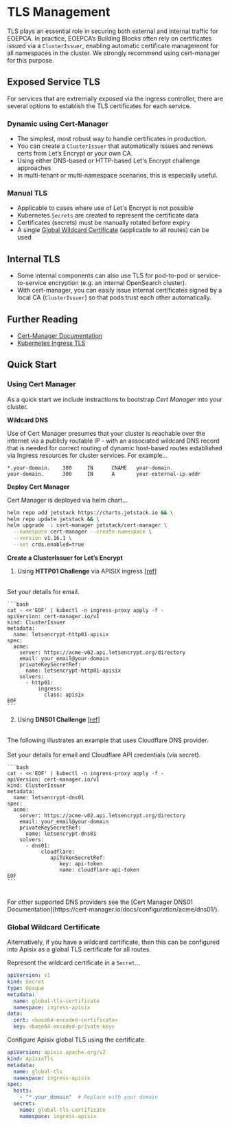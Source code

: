 
# TLS Management

TLS plays an essential role in securing both external and internal traffic for EOEPCA. In practice, EOEPCA’s Building Blocks often rely on certificates issued via a `ClusterIssuer`, enabling automatic certificate management for all namespaces in the cluster. We strongly recommend using cert-manager for this purpose.

## Exposed Service TLS

For services that are extrernally exposed via the ingress controller, there are several options to establish the TLS certificates for each service.

### Dynamic using Cert-Manager

   - The simplest, most robust way to handle certificates in production.
   - You can create a `ClusterIssuer` that automatically issues and renews certs from Let’s Encrypt or your own CA.
   - Using either DNS-based or HTTP-based Let's Encrypt challenge approaches
   - In multi-tenant or multi-namespace scenarios, this is especially useful.

### Manual TLS

   - Applicable to cases where use of Let's Encrypt is not possible
   - Kubernetes `Secrets` are created to represent the certificate data
   - Certificates (secrets) must be manually rotated before expiry
   - A single [Global Wildcard Certificate](#global-wildcard-certificate) (applicable to all routes) can be used

## Internal TLS

- Some internal components can also use TLS for pod-to-pod or service-to-service encryption (e.g. an internal OpenSearch cluster). 
- With cert-manager, you can easily issue internal certificates signed by a local CA (`ClusterIssuer`) so that pods trust each other automatically.

## Further Reading

- [Cert-Manager Documentation](https://cert-manager.io/docs/)
- [Kubernetes Ingress TLS](https://kubernetes.io/docs/concepts/services-networking/ingress/#tls)

## Quick Start

### Using Cert Manager

As a quick start we include instractions to bootstrap _Cert Manager_ into your cluster.

**Wildcard DNS**

Use of Cert Manager presumes that your cluster is reachable over the internet via a publicly routable IP - with an associated wildcard DNS record that is needed for correct routing of dynamic host-based routes established via Ingress resources for cluster services. For example...

```
*.your-domain.    300     IN      CNAME   your-domain.
your-domain.      300     IN      A       your-external-ip-addr
```

**Deploy Cert Manager**

Cert Manager is deployed via helm chart...

```bash
helm repo add jetstack https://charts.jetstack.io && \
helm repo update jetstack && \
helm upgrade -i cert-manager jetstack/cert-manager \
  --namespace cert-manager --create-namespace \
  --version v1.16.1 \
  --set crds.enabled=true
```

**Create a ClusterIssuer for Let’s Encrypt**

1. Using **HTTP01 Challenge** via APISIX ingress [[ref]](https://letsencrypt.org/docs/challenge-types/#http-01-challenge)<br>
<br>
   Set your details for email.

    ```bash
    cat - <<'EOF' | kubectl -n ingress-proxy apply -f -
    apiVersion: cert-manager.io/v1
    kind: ClusterIssuer
    metadata:
      name: letsencrypt-http01-apisix
    spec:
      acme:
        server: https://acme-v02.api.letsencrypt.org/directory
        email: your_email@your-domain
        privateKeySecretRef:
          name: letsencrypt-http01-apisix
        solvers:
          - http01:
              ingress:
                class: apisix
    EOF
    ```

2. Using **DNS01 Challenge** [[ref]](https://letsencrypt.org/docs/challenge-types/#dns-01-challenge)<br>
<br>
   The following illustrates an example that uses Cloudflare DNS provider.<br>
<br>
   Set your details for email and Cloudflare API credentials (via secret).

    ```bash
    cat - <<'EOF' | kubectl -n ingress-proxy apply -f -
    apiVersion: cert-manager.io/v1
    kind: ClusterIssuer
    metadata:
      name: letsencrypt-dns01
    spec:
      acme:
        server: https://acme-v02.api.letsencrypt.org/directory
        email: your_email@your-domain
        privateKeySecretRef:
          name: letsencrypt-dns01
        solvers:
          - dns01:
               cloudflare:
                  apiTokenSecretRef:
                     key: api-token
                     name: cloudflare-api-token
    EOF
    ```
<br>
   For other supported DNS providers see the [Cert Manager DNS01 Documentation](https://cert-manager.io/docs/configuration/acme/dns01/).

### Global Wildcard Certificate

Alternatively, if you have a wildcard certificate, then this can be configured into Apisix as a global TLS certificate for all routes.

Represent the wildcard certificate in a `Secret`...

```yaml
apiVersion: v1
kind: Secret
type: Opaque
metadata:
  name: global-tls-certificate
  namespace: ingress-apisix
data:
  cert: <base64-encoded-certificate>
  key: <base64-encoded-private-key>
```

Configure Apisix global TLS using the certificate.

```yaml
apiVersion: apisix.apache.org/v2
kind: ApisixTls
metadata:
  name: global-tls
  namespace: ingress-apisix
spec:
  hosts:
    - "*.your_domain"  # Replace with your domain
  secret:
    name: global-tls-certificate
    namespace: ingress-apisix
```
